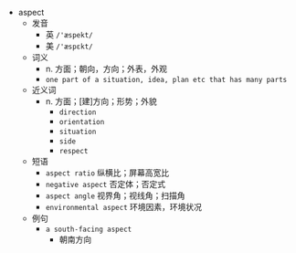 - aspect
  - 发音
    - 英 `/'æspekt/`
    - 美 `/'æspɛkt/`
  - 词义
    - n. 方面；朝向，方向；外表，外观
    - `one part of a situation, idea, plan etc that has many parts`
  - 近义词
    - n. 方面；[建]方向；形势；外貌
      - `direction`
      - `orientation`
      - `situation`
      - `side`
      - `respect`
  - 短语
    - `aspect ratio` 纵横比；屏幕高宽比 
    - `negative aspect` 否定体；否定式 
    - `aspect angle` 视界角；视线角；扫描角 
    - `environmental aspect` 环境因素，环境状况 
  - 例句
    - `a south-facing aspect`
      - 朝南方向

